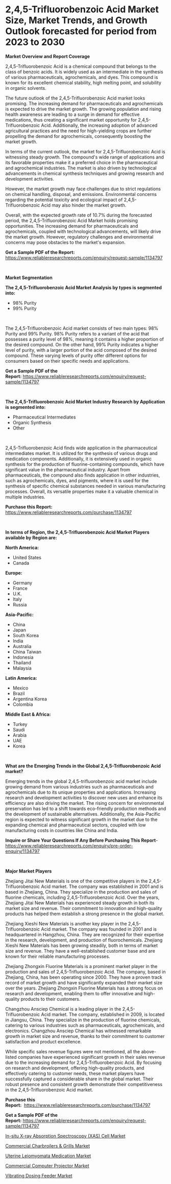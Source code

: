 <p><h1>2,4,5-Trifluorobenzoic Acid Market Size, Market Trends, and Growth Outlook forecasted for period from 2023 to 2030</h1></p><p><strong>Market Overview and Report Coverage</strong></p>
<p><p>2,4,5-Trifluorobenzoic Acid is a chemical compound that belongs to the class of benzoic acids. It is widely used as an intermediate in the synthesis of various pharmaceuticals, agrochemicals, and dyes. This compound is known for its excellent chemical stability, high melting point, and solubility in organic solvents.</p><p>The future outlook of the 2,4,5-Trifluorobenzoic Acid market looks promising. The increasing demand for pharmaceuticals and agrochemicals is expected to drive the market growth. The growing population and rising health awareness are leading to a surge in demand for effective medications, thus creating a significant market opportunity for 2,4,5-Trifluorobenzoic Acid. Additionally, the increasing adoption of advanced agricultural practices and the need for high-yielding crops are further propelling the demand for agrochemicals, consequently boosting the market growth.</p><p>In terms of the current outlook, the market for 2,4,5-Trifluorobenzoic Acid is witnessing steady growth. The compound's wide range of applications and its favorable properties make it a preferred choice in the pharmaceutical and agrochemical industries. The market is also driven by technological advancements in chemical synthesis techniques and growing research and development activities.</p><p>However, the market growth may face challenges due to strict regulations on chemical handling, disposal, and emissions. Environmental concerns regarding the potential toxicity and ecological impact of 2,4,5-Trifluorobenzoic Acid may also hinder the market growth.</p><p>Overall, with the expected growth rate of 10.7% during the forecasted period, the 2,4,5-Trifluorobenzoic Acid Market holds promising opportunities. The increasing demand for pharmaceuticals and agrochemicals, coupled with technological advancements, will likely drive the market growth. However, regulatory challenges and environmental concerns may pose obstacles to the market's expansion.</p></p>
<p><strong>Get a Sample PDF of the Report:</strong> <a href="https://www.reliableresearchreports.com/enquiry/request-sample/1134797">https://www.reliableresearchreports.com/enquiry/request-sample/1134797</a></p>
<p>&nbsp;</p>
<p><strong>Market Segmentation</strong></p>
<p><strong>The 2,4,5-Trifluorobenzoic Acid Market Analysis by types is segmented into:</strong></p>
<p><ul><li>98% Purity</li><li>99% Purity</li></ul></p>
<p>&nbsp;</p>
<p><p>The 2,4,5-Trifluorobenzoic Acid market consists of two main types: 98% Purity and 99% Purity. 98% Purity refers to a variant of the acid that possesses a purity level of 98%, meaning it contains a higher proportion of the desired compound. On the other hand, 99% Purity indicates a higher level of purity, with a larger portion of the acid composed of the desired compound. These varying levels of purity offer different options for consumers based on their specific needs and applications.</p></p>
<p><strong>Get a Sample PDF of the Report:</strong>&nbsp;<a href="https://www.reliableresearchreports.com/enquiry/request-sample/1134797">https://www.reliableresearchreports.com/enquiry/request-sample/1134797</a></p>
<p>&nbsp;</p>
<p><strong>The 2,4,5-Trifluorobenzoic Acid Market Industry Research by Application is segmented into:</strong></p>
<p><ul><li>Pharmaceutical Intermediates</li><li>Organic Synthesis</li><li>Other</li></ul></p>
<p>&nbsp;</p>
<p><p>2,4,5-Trifluorobenzoic Acid finds wide application in the pharmaceutical intermediates market. It is utilized for the synthesis of various drugs and medication components. Additionally, it is extensively used in organic synthesis for the production of fluorine-containing compounds, which have significant value in the pharmaceutical industry. Apart from pharmaceuticals, the compound also finds application in other industries, such as agrochemicals, dyes, and pigments, where it is used for the synthesis of specific chemical substances needed in various manufacturing processes. Overall, its versatile properties make it a valuable chemical in multiple industries.</p></p>
<p><strong>Purchase this Report:</strong>&nbsp; <a href="https://www.reliableresearchreports.com/purchase/1134797">https://www.reliableresearchreports.com/purchase/1134797</a></p>
<p>&nbsp;</p>
<p><strong>In terms of Region, the 2,4,5-Trifluorobenzoic Acid Market Players available by Region are:</strong></p>
<p>
    <p> <strong> North America: </strong>
        <ul>
            <li>United States</li>
            <li>Canada</li>
        </ul>
        </p> 
    <p> <strong> Europe: </strong>
        <ul>
            <li>Germany</li>
            <li>France</li>
            <li>U.K.</li>
            <li>Italy</li>
            <li>Russia</li>
        </ul>
        </p> 
    <p> <strong> Asia-Pacific: </strong>
        <ul>
            <li>China</li>
            <li>Japan</li>
            <li>South Korea</li>
            <li>India</li>
            <li>Australia</li>
            <li>China Taiwan</li>
            <li>Indonesia</li>
            <li>Thailand</li>
            <li>Malaysia</li>
        </ul>
        </p> 
    <p> <strong> Latin America: </strong>
        <ul>
            <li>Mexico</li>
            <li>Brazil</li>
            <li>Argentina Korea</li>
            <li>Colombia</li>
        </ul>
        </p> 
    <p> <strong> Middle East & Africa: </strong>
        <ul>
            <li>Turkey</li>
            <li>Saudi</li>
            <li>Arabia</li>
            <li>UAE</li>
            <li>Korea</li>
        </ul>
    </p>
    </p>
<p>&nbsp;</p>
<p><strong>What are the Emerging Trends in the Global 2,4,5-Trifluorobenzoic Acid market?</strong></p>
<p><p>Emerging trends in the global 2,4,5-trifluorobenzoic acid market include growing demand from various industries such as pharmaceuticals and agrochemicals due to its unique properties and applications. Increasing research and development activities to discover new uses and enhance its efficiency are also driving the market. The rising concern for environmental preservation has led to a shift towards eco-friendly production methods and the development of sustainable alternatives. Additionally, the Asia-Pacific region is expected to witness significant growth in the market due to the expanding chemical and pharmaceutical sectors, coupled with low manufacturing costs in countries like China and India.</p></p>
<p><strong>Inquire or Share Your Questions If Any Before Purchasing This Report</strong>- <a href="https://www.reliableresearchreports.com/enquiry/pre-order-enquiry/1134797">https://www.reliableresearchreports.com/enquiry/pre-order-enquiry/1134797</a></p>
<p>&nbsp;</p>
<p><strong>Major Market Players</strong></p>
<p><p>Zhejiang Jitai New Materials is one of the competitive players in the 2,4,5-Trifluorobenzoic Acid market. The company was established in 2001 and is based in Zhejiang, China. They specialize in the production and sales of fluorine chemicals, including 2,4,5-Trifluorobenzoic Acid. Over the years, Zhejiang Jitai New Materials has experienced steady growth in both its market size and revenue. Their commitment to innovation and high-quality products has helped them establish a strong presence in the global market.</p><p>Zhejiang Xieshi New Materials is another key player in the 2,4,5-Trifluorobenzoic Acid market. The company was founded in 2001 and is headquartered in Hangzhou, China. They are recognized for their expertise in the research, development, and production of fluorochemicals. Zhejiang Xieshi New Materials has been growing steadily, both in terms of market size and revenue. They have a well-established customer base and are known for their reliable manufacturing processes.</p><p>Zhejiang Zhongxin Fluorine Materials is a prominent market player in the production and sales of 2,4,5-Trifluorobenzoic Acid. The company, based in Zhejiang, China, has been operating since 2000. They have a proven track record of market growth and have significantly expanded their market size over the years. Zhejiang Zhongxin Fluorine Materials has a strong focus on research and development, enabling them to offer innovative and high-quality products to their customers.</p><p>Changzhou Ansciep Chemical is a leading player in the 2,4,5-Trifluorobenzoic Acid market. The company, established in 2009, is located in Jiangsu, China. They specialize in the production of fluorine chemicals, catering to various industries such as pharmaceuticals, agrochemicals, and electronics. Changzhou Ansciep Chemical has witnessed remarkable growth in market size and revenue, thanks to their commitment to customer satisfaction and product excellence.</p><p>While specific sales revenue figures were not mentioned, all the above-listed companies have experienced significant growth in their sales revenue due to the increasing demand for 2,4,5-Trifluorobenzoic Acid. By focusing on research and development, offering high-quality products, and effectively catering to customer needs, these market players have successfully captured a considerable share in the global market. Their robust presence and consistent growth demonstrate their competitiveness in the 2,4,5-Trifluorobenzoic Acid market.</p></p>
<p><strong>Purchase this Report:</strong>&nbsp;&nbsp;<a href="https://www.reliableresearchreports.com/purchase/1134797">https://www.reliableresearchreports.com/purchase/1134797</a></p>
<p></p>
<p><strong>Get a Sample PDF of the Report:</strong>&nbsp;<a href="https://www.reliableresearchreports.com/enquiry/request-sample/1134797">https://www.reliableresearchreports.com/enquiry/request-sample/1134797</a></p>
<p><p><a href="https://github.com/rexevange/Market-Research-Report-List-1/blob/main/in-situ-x-ray-absorption-spectroscopy-xas-cell-market.md">In-situ X-ray Absorption Spectroscopy (XAS) Cell Market</a></p><p><a href="https://medium.com/@winonaboehm2023/commercial-charbroilers-amp-grills-market-share-evolution-and-market-growth-trends-2023-2030-ca1c40d954c5">Commercial Charbroilers & Grills Market</a></p><p><a href="https://github.com/lilstefpacute/Market-Research-Report-List-1/blob/main/uterine-leiomyomata-medication-market.md">Uterine Leiomyomata Medication Market</a></p><p><a href="https://medium.com/@othamcclure/commercial-computer-projector-market-comprehensive-assessment-by-type-application-and-geography-cd24146400b4">Commercial Computer Projector Market</a></p><p><a href="https://www.linkedin.com/pulse/vibrating-dosing-feeder-market-size-2023-2030-global-industrial/">Vibrating Dosing Feeder Market</a></p></p>